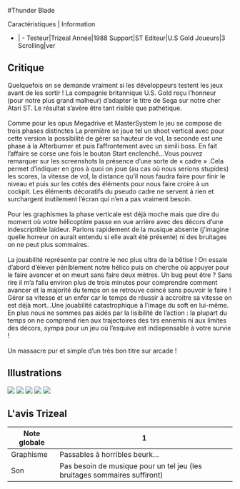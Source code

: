 #Thunder Blade

Caractéristiques | Information
- | -
Testeur|Trizeal
Année|1988
Support|ST
Editeur|U.S Gold
Joueurs|3
Scrolling|ver

## Critique
Quelquefois on se demande vraiment si les développeurs testent les jeux avant de les sortir ! La compagnie britannique U.S. Gold reçu l’honneur (pour notre plus grand malheur) d’adapter le titre de Sega sur notre cher Atari ST. Le résultat s’avère être tant risible que pathétique.<br/><br/>Comme pour les opus Megadrive et MasterSystem le jeu se compose de trois phases distinctes La première se joue tel un shoot vertical avec pour cette version la possibilité de gérer sa hauteur de vol, la seconde est une phase à la Afterburner et puis l’affrontement avec un simili boss. En fait l’affaire se corse une fois le bouton Start enclenché…Vous pouvez remarquer sur les screenshots la présence d’une sorte de « cadre » .Cela permet d’indiquer en gros à quoi on joue (au cas où nous serions stupides) les scores, la vitesse de vol, la distance qu’il nous faudra faire pour finir le niveau et puis sur les cotés des éléments pour nous faire croire à un cockpit. Les éléments décoratifs du pseudo cadre ne servent à rien et surchargent inutilement l’écran qui n’en a pas vraiment besoin.<br/><br/>Pour les graphismes la phase verticale est déjà moche mais que dire du moment où votre hélicoptère passe en vue arrière avec des décors d’une indescriptible laideur. Parlons rapidement de la musique absente (j’imagine quelle horreur on aurait entendu si elle avait été présente) ni des bruitages on ne peut plus sommaires.<br/><br/>La jouabilité représente par contre le nec plus ultra de la bêtise ! On essaie d’abord d’élever péniblement notre hélico puis on cherche où appuyer pour le faire avancer et on meurt sans faire deux mètres. Un bug peut être ? Sans rire il m’a fallu environ plus de trois minutes pour comprendre comment avancer et la majorité du temps on se retrouve coincé sans pouvoir le faire ! Gérer sa vitesse et un enfer car le temps de réussir à accroitre sa vitesse on est déjà mort…Une jouabilité catastrophique à l’image du soft en lui-même. En plus nous ne sommes pas aidés par la lisibilité de l’action : la plupart du temps on ne comprend rien aux trajectoires des tirs ennemis ni aux limites des décors, sympa pour un jeu où l’esquive est indispensable à votre survie !<br/><br/>Un massacre pur et simple d’un très bon titre sur arcade !<br/>

## Illustrations
![](http://www.shmup.com/images/thumbs/img_fiche_1_1244.png)
![](http://www.shmup.com/images/thumbs/img_fiche_2_1244.png)
![](http://www.shmup.com/images/thumbs/img_fiche_3_1244.png)
![](http://www.shmup.com/images/thumbs/)
![](http://www.shmup.com/images/thumbs/)

## L'avis Trizeal
Note globale|1
-|-
Graphisme|Passables à horribles beurk… 
Son|Pas besoin de musique pour un tel jeu (les bruitages sommaires suffiront)

